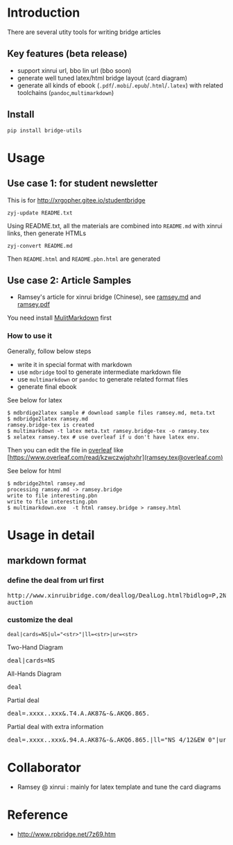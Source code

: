 # Introduction

There are several utity tools for writing bridge articles

## Key features (beta release)

* support xinrui url, bbo lin url (bbo soon)
* generate well tuned latex/html bridge layout (card diagram) 
* generate all kinds of ebook (`.pdf`/`.mobi`/`.epub`/`.html`/`.latex`) with related toolchains (`pandoc`,`multimarkdown`) 


## Install

````
pip install bridge-utils
````

# Usage

## Use case 1: for student newsletter

This is for http://xrgopher.gitee.io/studentbridge

````
zyj-update README.txt
````

Using README.txt, all the materials are combined into `README.md` with xinrui links, then generate HTMLs

````
zyj-convert README.md
````

Then `README.html` and `README.pbn.html` are generated

## Use case 2: Article Samples

* Ramsey's article for xinrui bridge (Chinese), see [ramsey.md](https://xrgopher.gitlab.io/mdbridge/ramsey.md) and [ramsey.pdf](https://xrgopher.gitlab.io/mdbridge/ramsey.pdf)

You need install [MulitMarkdown](https://fletcherpenney.net/multimarkdown/download/) first

### How to use it

Generally, follow below steps 

* write it in special format with markdown
* use `mdbridge` tool to generate intermediate markdown file
* use `multimarkdown` or `pandoc` to generate related format files
* generate final ebook

See below for latex 

````
$ mdbrdige2latex sample # download sample files ramsey.md, meta.txt
$ mdbridge2latex ramsey.md
ramsey.bridge-tex is created
$ multimarkdown -t latex meta.txt ramsey.bridge-tex -o ramsey.tex
$ xelatex ramsey.tex # use overleaf if u don't have latex env.
````

Then you can edit the file in [overleaf](https://www.overleaf.com) like [https://www.overleaf.com/read/kzwczwjqhxhr](ramsey.tex@overleaf.com)

See below for html

````
$ mdbridge2html ramsey.md
processing ramsey.md -> ramsey.bridge
write to file interesting.pbn
write to file interesting.pbn
$ multimarkdown.exe  -t html ramsey.bridge > ramsey.html
````

# Usage in detail 

## markdown format

### define the deal from url first

<pre lang="bridge">
http://www.xinruibridge.com/deallog/DealLog.html?bidlog=P,2N,P%3B3C,P,3N,P%3B6N,P,P,P%3B&playlog=E:KD,3D,4D,JD%3BE:2D,5D,7D,AD%3BN:JS,6S,5S,8S%3BN:KS,4S,7S,2S%3BN:3S,TS,AS,8H%3BS:QS,TD,4C,9S%3BS:KH,JH,4H,2H%3BS:AH,TH,9H,3H%3BS:QH,9D,8C,5H%3BS:2C,JC,QC,6C%3BN:KC,9C,6D,5C%3BN:AC,7H,6H,3C%3BN:7C,QD,8D,TC%3B&deal=82.JT8.T974.JT53%20KJ3.94.AJ.AKQ874%20T964.7532.KQ2.96%20AQ75.AKQ6.8653.2&vul=All&dealer=W&contract=6N&declarer=N&wintrick=11&score=-100&str=%E7%BE%A4%E7%BB%84IMP%E8%B5%9B%2020201209%20%E7%89%8C%E5%8F%B7%204/8&dealid=995050099&pbnid=345464272
auction
</pre>

### customize the deal

`deal|cards=NS|ul="<str>"|ll=<str>|ur=<str>`

Two-Hand Diagram

<pre lang="bridge">
deal|cards=NS
</pre>

All-Hands Diagram

<pre lang="bridge">
deal
</pre>

Partial deal

<pre lang="bridge">
deal=.xxxx..xxx&.T4.A.AK87&-&.AKQ6.865.
</pre>

Partial deal with extra information

<pre lang="bridge">
deal=.xxxx..xxx&.94.A.AK87&-&.AKQ6.865.|ll="NS 4/12&EW 0"|ur="match 4/8"
</pre>

# Collaborator

* Ramsey @ xinrui : mainly for latex template and tune the card diagrams

# Reference

* http://www.rpbridge.net/7z69.htm